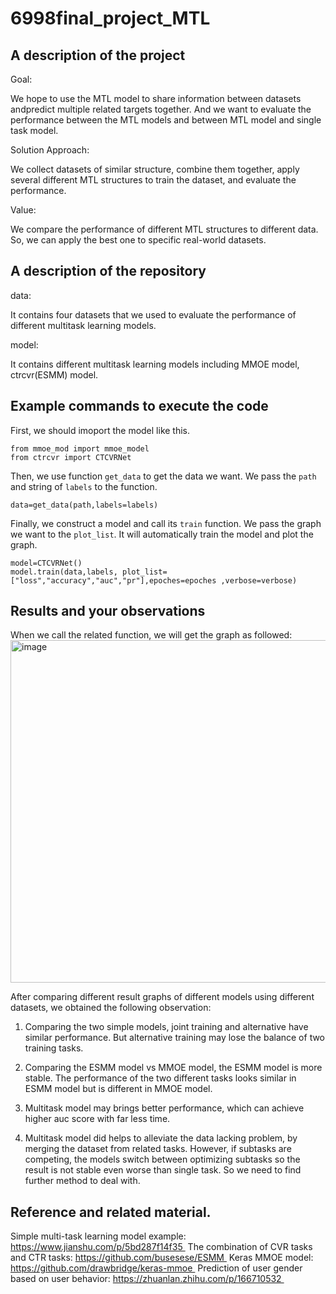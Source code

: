 # 6998final_project_MTL
## A description of the project
Goal:

We hope to use  the MTL model to share information between datasets  andpredict multiple related targets together. And we want to evaluate the performance between the MTL models and between MTL model and single task model.

Solution Approach:

We collect datasets of similar structure, combine them together,  apply several different MTL structures to train the dataset, and evaluate the performance.

Value:

We compare the performance of different MTL structures to different data. So, we can apply the best one to specific real-world datasets.

## A description of the repository
data: 

It contains four datasets that we used to evaluate the performance of different multitask learning models.

model:

It contains different multitask learning models including MMOE model, ctrcvr(ESMM) model.


## Example commands to execute the code
First, we should imoport the model like this.

```
from mmoe_mod import mmoe_model
from ctrcvr import CTCVRNet
```

Then, we use function `get_data` to get the data we want. We pass the `path` and string of `labels` to the function.

```
data=get_data(path,labels=labels)
```

Finally, we construct a model and call its `train` function. We pass the graph we want to the `plot_list`. It will automatically train the model and plot the graph.

```
model=CTCVRNet()
model.train(data,labels, plot_list=["loss","accuracy","auc","pr"],epoches=epoches ,verbose=verbose)
```

## Results and your observations
When we call the related function, we will get the graph as followed:
<img width="548" alt="image" src="https://user-images.githubusercontent.com/60053346/167316387-2e9331c5-0ad1-4118-8a42-23d55c95a239.png">

After comparing different result graphs of different models using different datasets, we obtained the following observation:

1) Comparing the two simple models, joint training and alternative have similar performance. But alternative training may lose the balance of two training tasks.

2) Comparing the ESMM model vs MMOE model, the ESMM model is more stable. The performance of the two different tasks looks similar in ESMM model but is different in MMOE model.

3) Multitask model may brings better performance, which can achieve higher auc score with far less time. 

4) Multitask model did helps to alleviate the data lacking problem, by merging the dataset from related tasks.
However, if subtasks are competing, the models switch between optimizing subtasks so the result is not stable even worse than single task. So we need to find further method to deal with.


## Reference and related material.
Simple multi-task learning model example:  https://www.jianshu.com/p/5bd287f14f35 
The combination of CVR tasks and CTR tasks: https://github.com/busesese/ESMM 
Keras MMOE model: https://github.com/drawbridge/keras-mmoe 
Prediction of user gender based on user behavior: https://zhuanlan.zhihu.com/p/166710532 

